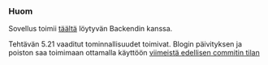 ### Huom

Sovellus toimii [täältä](https://github.com/sokkanen/FullStack_Osa4_) löytyvän Backendin kanssa.

Tehtävän 5.21 vaaditut tominnallisuudet toimivat. Blogin päivityksen ja poiston saa toimimaan ottamalla käyttöön [viimeistä edellisen commitin tilan](https://github.com/sokkanen/FullStack_Osa5/commit/962cc0b5226289ebbd06642b44fa2d95489bba14)
